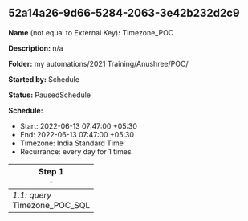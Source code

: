 ## 52a14a26-9d66-5284-2063-3e42b232d2c9

**Name** (not equal to External Key)**:** Timezone_POC

**Description:** n/a

**Folder:** my automations/2021 Training/Anushree/POC/

**Started by:** Schedule

**Status:** PausedSchedule

**Schedule:**

* Start: 2022-06-13 07:47:00 +05:30
* End: 2022-06-13 07:47:00 +05:30
* Timezone:  India Standard Time
* Recurrance: every  day for 1 times

| Step 1<br>_-_ |
| --- |
| _1.1: query_<br>Timezone_POC_SQL |
